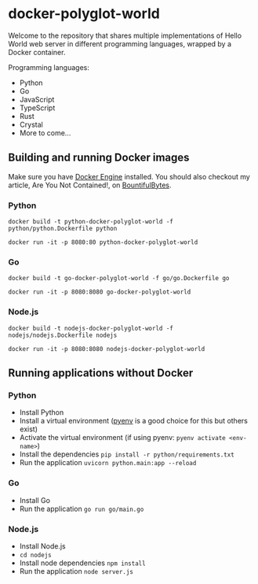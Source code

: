 # docker-polyglot-world

Welcome to the repository that shares multiple implementations of Hello World web server in different programming languages, wrapped by a Docker container.

Programming languages:
* Python
* Go
* JavaScript
* TypeScript
* Rust
* Crystal
* More to come...

## Building and running Docker images
Make sure you have [Docker Engine](https://docs.docker.com/engine/install/) installed.  You should also checkout my article, Are You Not Contained!, on [BountifulBytes](https://bountifulbytes.com/).

### Python
```text
docker build -t python-docker-polyglot-world -f python/python.Dockerfile python
```

```text
docker run -it -p 8080:80 python-docker-polyglot-world
```

### Go
```text
docker build -t go-docker-polyglot-world -f go/go.Dockerfile go
```

```test
docker run -it -p 8080:8080 go-docker-polyglot-world
```

### Node.js
```text
docker build -t nodejs-docker-polyglot-world -f nodejs/nodejs.Dockerfile nodejs
```

```text
docker run -it -p 8080:8080 nodejs-docker-polyglot-world
```

## Running applications without Docker

### Python
* Install Python
* Install a virtual environment ([pyenv](https://github.com/pyenv/pyenv-installer) is a good choice for this but others exist)
* Activate the virtual environment (if using pyenv: `pyenv activate <env-name>`)
* Install the dependencies `pip install -r python/requirements.txt`
* Run the application `uvicorn python.main:app --reload`

### Go
* Install Go
* Run the application `go run go/main.go`

### Node.js
* Install Node.js
* `cd nodejs`
* Install node dependencies `npm install`
* Run the application `node server.js`
